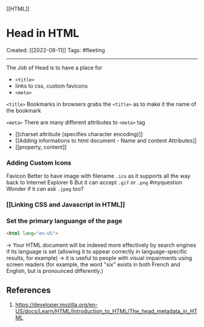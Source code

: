 [[HTML]]

# Head in HTML
Created:  [[2022-08-11]]
Tags: #fleeting 

---
The Job of Head is to have a place for  
- `<title>`  
- links to css, custom favicons
- `<meta> `


`<title>`
Bookmarks in browsers grabs the `<title>` as to make it the name of the bookmark

 `<meta>`
There are many different attributes to `<meta>` tag
- [[charset  attribute (specifies character encoding)]]  
- [[Adding informations to html document - Name and content Attributes]]
- [[property, content]] 

### Adding Custom Icons
Favicon
Better to have image with filename `.ico` as it supports all the way back to Internet Explorer 6
But it can accept `.gif` or `.png`  #myquestion Wonder if it can ask `.jpeg` too?


### [[Linking CSS and Javascript in HTML]]

### Set the primary languange of the page
```HTML
<html lang="en-US">
```
-> Your HTML document will be indexed more effectively by search engines if its language is set (allowing it to appear correctly in language-specific results, for example)
-> it is useful to people with visual impairments using screen readers (for example, the word "six" exists in both French and English, but is pronounced differently.)






## References
1. https://developer.mozilla.org/en-US/docs/Learn/HTML/Introduction_to_HTML/The_head_metadata_in_HTML